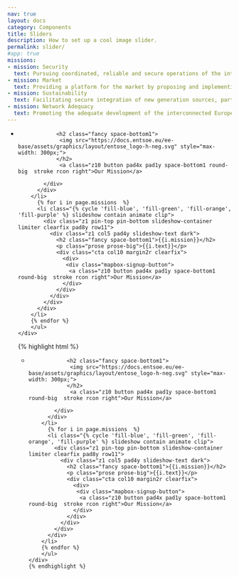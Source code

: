 ```yaml
---
nav: true
layout: docs
category: Components
title: Sliders
description: How to set up a cool image slider.
permalink: slider/
#app: true
missions:
- mission: Security
  text: Pursuing coordinated, reliable and secure operations of the interconnected electricity transmission network, while anticipating the decision to cope with upcoming system evolutions.
- mission: Market
  text: Providing a platform for the market by proposing and implementing standardised market integration and transparency frameworks that facilitate competitive and integrated continental wholesale and retail markets.
- mission: Sustainability
  text: Facilitating secure integration of new generation sources, particularly renewable energy, as well as significantly contributing to the EU's greenhouse gases reduction and renewable energy supply goals.
- mission: Network Adequacy
  text: Promoting the adequate development of the interconnected European grid and investments for a reliable, efficient and sustainable power system.
---
```


<script src="https://cdnjs.cloudflare.com/ajax/libs/unslider/2.0.3/js/unslider-min.js"></script>
<link rel="stylesheet" type="text/css" href="https://cdnjs.cloudflare.com/ajax/libs/unslider/2.0.3/css/unslider.css">
<link rel="stylesheet" type="text/css" href="https://cdnjs.cloudflare.com/ajax/libs/unslider/2.0.3/css/unslider-dots.css">




<script type="text/javascript">
  $(document).ready(function($) {
    $('.my-slider').unslider({
      infinite: true,
      autoplay: true,
      delay: 5000,
      speed: 500,
      arrows: {
        //  Unslider default behaviour
        prev: '<a class="unslider-arrow prev ee-icon-arrow-left fill-darken1 dot pad1"></a>',
        next: '<a class="unslider-arrow next ee-icon-arrow-right fill-darken1 dot pad1"></a>',
      }
    });
  });
</script>

<style type="text/css">
.unslider {
    overflow: auto;
    margin: 0;
    padding: 0;
    position: relative;
}
  /*.unslider-nav ol li {border: 2px solid #ccc;}*/
  .unslider-arrow {
    position: absolute;
    left: 20px;
    z-index: 10;
    cursor: pointer;
    top: calc(50% - 40px);
    color: white !important;
}

.unslider-nav ol li {
  display: inline-block;
    width: 10px;
    height: 10px;
    margin: 0 4px;
    background: transparent;
    border-radius: 10px;
    overflow: hidden;
    text-indent: -999em;
    border: 2px solid #fff;
    cursor: pointer;
}
.unslider-nav ol li.unslider-active {
    background: #fff;
    cursor: default;
    /*border: 4px solid;*/
}
.unslider-nav {
    position: absolute;
    left: 0;
    right: 0;
    z-index: 10;
    bottom: 20px;
}

.slideshow {
    max-height: 700px;
    min-height: 380px;
    height: 60vh;
}
</style>

<div class="exhibit">
  <div class="exhibit__content">
    <div class="my-slider">
        <ul>
          <li class="fill-dark-grey slideshow contain animate clip">
            <div class="z1 pin-top pin-bottom slideshow-container limiter clearfix pad8y row11">
              <div class="z1 col8 m2 pad4y slideshow-text dark center">

                <h2 class="fancy space-bottom1">
                 <img src="https://docs.entsoe.eu/ee-base/assets/graphics/layout/entose_logo-h-neg.svg" style="max-width: 300px;">
                </h2>
                 <a class="z10 button pad4x pad1y space-bottom1 round-big  stroke rcon right">Our Mission</a>

            </div>
          </div>
        </li>
          {% for i in page.missions  %}
          <li class="{% cycle 'fill-blue', 'fill-green', 'fill-orange', 'fill-purple' %} slideshow contain animate clip">
            <div class="z1 pin-top pin-bottom slideshow-container limiter clearfix pad8y row11">
              <div class="z1 col5 pad4y slideshow-text dark">
                <h2 class="fancy space-bottom1">{{i.mission}}</h2>
                <p class="prose prose-big">{{i.text}}</p>
                <div class="cta col10 margin2r clearfix">
                  <div>
                   <div class="mapbox-signup-button">
                    <a class="z10 button pad4x pad1y space-bottom1 round-big  stroke rcon right">Our Mission</a>
                  </div>
                </div>
              </div>
            </div>
          </div>
        </li>
        {% endfor %}
        </ul>
    </div>
  </div>
  <div class="exhibit__caption">
    {% highlight html %}
    <div class="my-slider">
        <ul>
          <li class="fill-dark-grey slideshow contain animate clip">
            <div class="z1 pin-top pin-bottom slideshow-container limiter clearfix pad8y row11">
              <div class="z1 col8 m2 pad4y slideshow-text dark center">

                <h2 class="fancy space-bottom1">
                 <img src="https://docs.entsoe.eu/ee-base/assets/graphics/layout/entose_logo-h-neg.svg" style="max-width: 300px;">
                </h2>
                 <a class="z10 button pad4x pad1y space-bottom1 round-big  stroke rcon right">Our Mission</a>

            </div>
          </div>
        </li>
          {% for i in page.missions  %}
          <li class="{% cycle 'fill-blue', 'fill-green', 'fill-orange', 'fill-purple' %} slideshow contain animate clip">
            <div class="z1 pin-top pin-bottom slideshow-container limiter clearfix pad8y row11">
              <div class="z1 col5 pad4y slideshow-text dark">
                <h2 class="fancy space-bottom1">{{i.mission}}</h2>
                <p class="prose prose-big">{{i.text}}</p>
                <div class="cta col10 margin2r clearfix">
                  <div>
                   <div class="mapbox-signup-button">
                    <a class="z10 button pad4x pad1y space-bottom1 round-big  stroke rcon right">Our Mission</a>
                  </div>
                </div>
              </div>
            </div>
          </div>
        </li>
        {% endfor %}
        </ul>
    </div>
    {% endhighlight %}
  </div>
</div>

